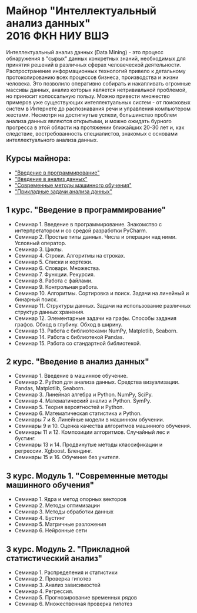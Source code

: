 # Майнор "Интеллектуальный анализ данных" <br> 2016 ФКН НИУ ВШЭ

Интеллектуальный анализ данных (Data Mining) - это процесс обнаружения в "сырых" данных конкретных знаний, необходимых для принятия решений в различных сферах человеческой деятельности. Распространение информационных технологий привело к детальному протоколированию всех процессов бизнеса, производства и жизни человека. Это позволило оперативно собирать и накапливать огромные массивы данных, анализ которых является нетривиальной проблемой, но приносит колоссальную пользу. Можно привести множество примеров уже существующих интеллектуальных систем - от поисковых систем в Интернете до распознавания речи и управления компьютером жестами. Несмотря на  достигнутые успехи, большинство проблем анализа данных являются открытыми, и можно ожидать бурного прогресса в этой области на  протяжении ближайших 20-30 лет и, как следствие, востребованность специалистов, знакомых с основами интеллектуального анализа данных.

## Курсы майнора:
- ["Введение в программирование"](https://electives.hse.ru/2015/minor_intel/pre2015)
- ["Введение в анализ данных"](https://electives.hse.ru/2015/minor_intel/analysis2015)
- ["Современные методы машинного обучения"](https://electives.hse.ru/2015/minor_intel/machine2015)
- ["Прикладные задачи анализа данных"](https://electives.hse.ru/2015/minor_intel/data2015)

## 1 курс. "Введение в программирование"
- Семинар 1. Введение в программирование. Знакомство c интерпретатором и со средой разработки PyCharm.
- Семинар 2. Простые типы данных. Числа и операции над ними. Условный оператор.
- Семинар 3. Циклы.
- Семинар 4. Строки. Алгоритмы на строках.
- Семинар 5. Списки и кортежи.
- Семинар 6. Словари. Множества.
- Семинар 7. Функции. Рекурсия.
- Семинар 8. Работа с файлами.
- Семинар 9. Контрольная работа.
- Семинар 10. Алгоритмы. Сортировка и поиск. Задачи на линейный и бинарный поиск.
- Семинар 11. Структуры данных. Задачи на использование различных структур данных хранения.
- Семинар 12. Элементарные задачи на графы. Способы задания графов. Обход в глубину. Обход в ширину.
- Семинар 13. Работа с библиотеками NumPy, Matplotlib, Seaborn.
- Семинар 14. Работа с библиотекой Pandas.
- Семинар 15. Работа со стандартной библиотекой.

## 2 курс. "Введение в анализ данных"
- Семинар 1. Введение в машинное обучение.
- Семинар 2. Python для анализа данных. Средства визуализации. Pandas, Matplotlib, Seaborn.
- Семинар 3. Линейная алгебра и Python. NumPy, SciPy.
- Семинар 4. Математический анализ и Python. SymPy.
- Семинар 5. Теория вероятностей и Python.
- Семинар 6. Математическая статистика и Python.
- Семинары 7 и 8. Линейные модели в машинном обучении.
- Семинары 9 и 10. Оценка качества алгоритмов машинного обучения. 
- Семинары 11 и 12. Композиции алгоритмов. Случайный лес и бустинг.
- Семинары 13 и 14. Продвинутые методы классификации и регрессии. Xgboost. Блендинг.
- Семинары 15 и 16. Обучение без учителя.

## 3 курс. Модуль 1. "Современные методы машинного обучения"
- Семинар 1. Ядра и метод опорных векторов
- Семинар 2. Методы оптимизации
- Семинар 3. Методы обработки данных
- Семинар 4. Бустинг
- Семинар 5. Матричные разложения
- Семинар 6. Нейронные сети

## 3 курс. Модуль 2. "Прикладной статистический анализ"
- Семинар 1. Распределения и статистики
- Семинар 2. Проверка гипотез
- Семинар 3. Анализ зависимостей
- Семинар 4. Регрессия.
- Семинар 5. Прогнозирование временных рядов
- Семинар 6. Множественная проверка гипотез
